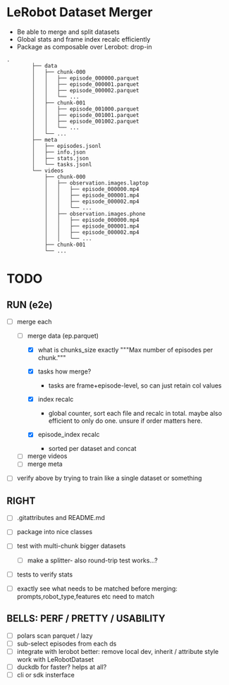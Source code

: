 # LeRobot Dataset Merger

* Be able to merge and split datasets
* Global stats and frame index recalc efficiently
* Package as composable over Lerobot: drop-in


```
.
        ├── data
        │   ├── chunk-000
        │   │   ├── episode_000000.parquet
        │   │   ├── episode_000001.parquet
        │   │   ├── episode_000002.parquet
        │   │   └── ...
        │   ├── chunk-001
        │   │   ├── episode_001000.parquet
        │   │   ├── episode_001001.parquet
        │   │   ├── episode_001002.parquet
        │   │   └── ...
        │   └── ...
        ├── meta
        │   ├── episodes.jsonl
        │   ├── info.json
        │   ├── stats.json
        │   └── tasks.jsonl
        └── videos
            ├── chunk-000
            │   ├── observation.images.laptop
            │   │   ├── episode_000000.mp4
            │   │   ├── episode_000001.mp4
            │   │   ├── episode_000002.mp4
            │   │   └── ...
            │   ├── observation.images.phone
            │   │   ├── episode_000000.mp4
            │   │   ├── episode_000001.mp4
            │   │   ├── episode_000002.mp4
            │   │   └── ...
            ├── chunk-001
            └── ...
```

# TODO

## RUN (e2e)
- [ ] merge each
  - [ ] merge data (ep.parquet)
    - [x] what is chunks_size exactly
      """Max number of episodes per chunk."""

    - [x] tasks how merge?
      - tasks are frame+episode-level, so can just retain col values
    - [x] index recalc
      - global counter, sort each file and recalc in total. maybe also efficient to only do one. unsure if order matters here.
    - [x] episode_index recalc
      - sorted per dataset and concat
  - [ ] merge videos
  - [ ] merge meta
- [ ] verify above by trying to train like a single dataset or something


## RIGHT
- [ ] .gitattributes and README.md
- [ ] package into nice classes
- [ ] test with multi-chunk bigger datasets
  - [ ] make a splitter- also round-trip test works...?
- [ ] tests to verify stats
- [ ] exactly see what needs to be matched before merging: prompts,robot_type,features etc need to match



## BELLS: PERF / PRETTY / USABILITY
- [ ] polars scan parquet / lazy
- [ ] sub-select episodes from each ds
- [ ] integrate with lerobot better: remove local dev, inherit / attribute style work with LeRobotDataset
- [ ] duckdb for faster? helps at all?
- [ ] cli or sdk insterface
